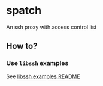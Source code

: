 # spatch
An ssh proxy with access control list

## How to?
### Use `libssh` examples
See [libssh examples README](libssh_examples/)
